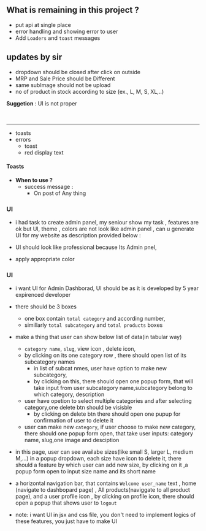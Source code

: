 ## What is remaining in this project ?

- put api at single place
- error handling and showing error to user
- Add `Loaders` and `toast` messages


## updates by sir
- dropdown should be closed after click on outside
- MRP and Sale Price should be Different
- same subImage should not be upload
- no of product in stock according to size (ex., L, M, S, XL,..)

**Suggetion** : UI is not proper

<br>

-----------

- toasts
- errors
    + toast
    + red display text 

#### Toasts
- **When to use ?**
    + success message :
        - On post of Any thing


### UI

- i had task to create admin panel, my seniour show my task , features are ok but UI, theme , colors are not look like admin panel , can u generate UI for my website as description provided below :

- UI should look like professional because Its Admin pnel,
- apply appropriate color 


### UI

- i want UI for Admin Dashborad, UI should be as it is developed by 5 year expirenced developer

- there should be 3 boxes 
    + one box contain `total category` and according number, 
    + simillarly `total subcategory` and `total products` boxes

- make a thing that user can show below list of data(in tabular way) 
    + `category name`, `slug`, view icon , delete icon,
    + by clicking on its one category row , there should open list of its subcategory names
        - in list of subcat nmes, user have option to make new subcategory, 
        - by clicking on this, there should open one popup form, that will take input from user subcategory name,subcategory belong to which category, description  
    + user have opetion to select multiple categories and after selecting category,one delete btn should be visisble
        - by clicking on delete btn there should open one pupup for confirmation of user to delete it
    + user can make new `category`, if user choose to make new category, there should one popup form open, that take user inputs: category name, slug,one image and desciption

- in this page, user can see availabe sizes(like small S, larger L, medium M,...) in a popup dropdown, each size have icon to delete it, there should a feature by which user can add new size, by clicking on it ,a popup form open to input size name and its short name

- a horizontal navigation bar, that contains `Welcome user_name` text , home (navigate to dashbopard page) , All products(naviggate to all product page), and a user profile icon , by clicking on profile icon, there should open a popup that shows user to `logout`


- note: i want UI in jsx and css file, you don't need to implement logics of these features, you just have to make UI 
